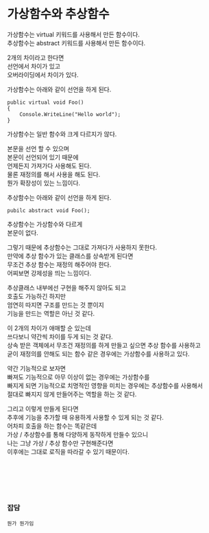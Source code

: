 # 가상함수와 추상함수

가상함수는 virtual 키워드를 사용해서 만든 함수이다.  
추상함수는 abstract 키워드를 사용해서 만든 함수이다.  

2개의 차이라고 한다면  
선언에서 차이가 있고  
오버라이딩에서 차이가 있다.  

가상함수는 아래와 같이 선언을 하게 된다.  

```
public virtual void Foo()
{
    Console.WriteLine("Hello world");
}
```

가상함수는 일반 함수와 크게 다르지가 않다.  

본문을 선언 할 수 있으며  
본문이 선언되어 있기 때문에  
언제든지 가져가다 사용해도 된다.  
물론 재정의를 해서 사용을 해도 된다.  
뭔가 확장성이 있는 느낌이다.  

추상함수는 아래와 같이 선언을 하게 된다.  

```
pubilc abstract void Foo();
```

추상함수는 가상함수와 다르게  
본문이 없다.  

그렇기 때문에 추상함수는 그대로 가져다가 사용하지 못한다.  
만약에 추상 함수가 있는 클래스를 상속받게 된다면  
무조건 추상 함수는 재정의 해주어야 한다.  
어찌보면 강제성을 띄는 느낌이다.  

추상클래스 내부에선 구현을 해주지 않아도 되고  
호출도 가능하긴 하지만  
엄연히 따지면 구조를 만드는 것 뿐이지  
기능을 만드는 역할은 아닌 것 같다.  

이 2개의 차이가 애매할 순 있는데  
쓰다보니 약간씩 차이를 두게 되는 것 같다.  
상속 받은 객체에서 무조건 재정의를 하게 만들고 싶으면 추상 함수를 사용하고  
굳이 재정의를 안해도 되는 함수 같은 경우에는 가상함수를 사용하고 있다.  

약간 기능적으로 보자면  
빠져도 기능적으로 아무 이상이 없는 경우에는 가상함수를  
빠지게 되면 기능적으로 치명적인 영향을 미치는 경우에는 추상함수를 사용해서  
절대로 빠지지 않게 만들어주는 역할을 하는 것 같다.  

그리고 이렇게 만들게 된다면  
추후에 기능을 추가할 때 유용하게 사용할 수 있게 되는 것 같다.  
어차피 호출을 하는 함수는 똑같은데  
가상 / 추상함수를 통해 다양하게 동작하게 만들수 있으니  
나는 그냥 가상 / 추상 함수만 구현해준다면  
이후에는 그대로 로직을 따라갈 수 있기 때문이다.  
</br>
</br>
</br>
</br>
</br>

### 잡담   

```
뭔가 뭔가임
```